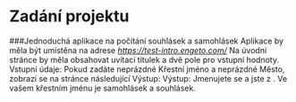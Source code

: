 # Zadání projektu
###Jednoduchá aplikace na počítání souhlásek a samohlásek
Aplikace by měla být umístěna na adrese *https://test-intro.engeto.com/*
Na úvodní stránce by měla obsahovat uvítací titulek a dvě pole pro vstupní hodnoty.
Vstupní údaje: Pokud zadáte neprázdné Křestní jméno a neprázdné Město, zobrazí se na stránce následující Výstup:
Výstup: Jmenujete se a jste z . Ve vašem křestním jménu je samohlásek a souhlásek.
